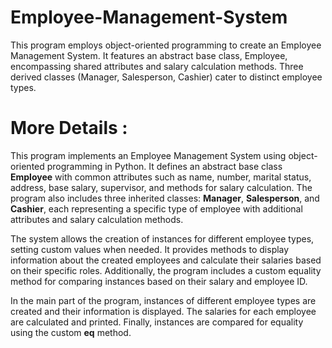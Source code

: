 # Employee-Management-System
This program employs object-oriented programming to create an Employee Management System. It features an abstract base class, Employee, encompassing shared attributes and salary calculation methods. Three derived classes (Manager, Salesperson, Cashier) cater to distinct employee types.

# More Details :
This program implements an Employee Management System using object-oriented programming in Python. It defines an abstract base class <b color ="red">Employee</b> with common  attributes such as name, number, marital status, address, base salary, supervisor, and methods for salary calculation. The program also includes three inherited classes: <b color ="red">Manager</b>, <b color ="red">Salesperson</b>, and <b color ="red">Cashier</b>, each representing a specific type of employee with additional attributes and salary calculation methods.

The system allows the creation of instances for different employee types, setting custom values when needed. It provides methods to display information about the created employees and calculate their salaries based on their specific roles. Additionally, the program includes a custom equality method for comparing instances based on their salary and employee ID.

In the main part of the program, instances of different employee types are created and their information is displayed. The salaries for each employee are calculated and printed. Finally, instances are compared for equality using the custom __eq__ method.
